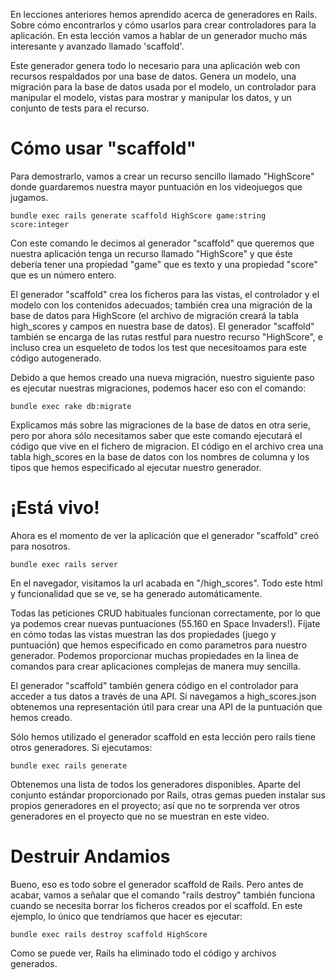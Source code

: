En lecciones anteriores hemos aprendido acerca de generadores en Rails. Sobre cómo encontrarlos y cómo usarlos para crear controladores para la aplicación. En esta lección vamos a hablar de un generador mucho más interesante y avanzado llamado 'scaffold'.

Este generador genera todo lo necesario para una aplicación web con recursos respaldados por una base de datos. Genera un modelo, una migración para la base de datos usada por el modelo, un controlador para manipular el modelo, vistas para mostrar y manipular los datos, y un conjunto de tests para el recurso.

# Cómo usar "scaffold"

Para demostrarlo, vamos a crear un recurso sencillo llamado "HighScore" donde guardaremos nuestra mayor puntuación en los videojuegos que jugamos.

```
bundle exec rails generate scaffold HighScore game:string score:integer
```

Con este comando le decimos al generador "scaffold" que queremos que nuestra aplicación tenga un recurso llamado "HighScore" y que éste debería tener una propiedad "game" que es texto y una propiedad "score" que es un número entero.

El generador "scaffold" crea los ficheros para las vistas, el controlador y el modelo con los contenidos adecuados; también crea una migración de la base de datos para HighScore (el archivo de migración creará la tabla high_scores y campos en nuestra base de datos). El generador "scaffold" también se encarga de las rutas restful para nuestro recurso "HighScore", e incluso crea un esqueleto de todos los test que necesitoamos para este código autogenerado.

Debido a que hemos creado una nueva migración, nuestro siguiente paso es ejecutar  nuestras migraciones, podemos hacer eso con el comando:
```
bundle exec rake db:migrate
```
Explicamos más sobre las migraciones de la base de datos en otra serie, pero por ahora sólo necesitamos saber que este comando ejecutará el código que vive en el fichero de migracion.
El código en el archivo crea una tabla high_scores en la base de datos con los nombres de columna y los tipos que hemos especificado al ejecutar nuestro generador.

# ¡Está vivo!

Ahora es el momento de ver la aplicación que el generador "scaffold" creó para nosotros.
```
bundle exec rails server
```

En el navegador, visitamos la url acabada en "/high_scores". Todo este html y funcionalidad que se ve, se ha generado automáticamente.

Todas las peticiones CRUD habituales funcionan correctamente, por lo que ya podemos crear nuevas puntuaciones (55.160 en Space Invaders!).
Fíjate en cómo todas las vistas muestran las dos propiedades (juego y puntuación) que hemos especificado en como parametros para nuestro generador. Podemos proporcionar muchas propiedades en la linea de comandos para crear aplicaciones complejas de manera muy sencilla.

El generador "scaffold" también genera código en el controlador para acceder a tus datos a través de una API. Si navegamos a high_scores.json obtenemos una representación útil para crear una API de la puntuación que hemos creado.

Sólo hemos utilizado el generador scaffold en esta lección pero rails tiene otros generadores. Si ejecutamos:
```
bundle exec rails generate
```

Obtenemos una lista de todos los generadores disponibles. Aparte del conjunto estándar proporcionado por Rails, otras gemas pueden instalar sus propios generadores en el proyecto; así que no te sorprenda ver otros generadores en el proyecto que no se muestran en este video.

# Destruir Andamios

Bueno, eso es todo sobre el generador scaffold de Rails. Pero antes de acabar, vamos a señalar que el comando "rails destroy" también funciona cuando se necesita borrar los ficheros creados por el scaffold. En este ejemplo, lo único que tendríamos que hacer es ejecutar:

```
bundle exec rails destroy scaffold HighScore
```

Como se puede ver, Rails ha eliminado todo el código y archivos generados.

